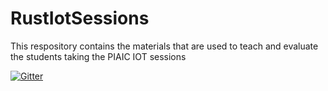 # RustIotSessions
This respository contains the materials that are used to teach and evaluate the students taking the PIAIC IOT sessions


[![Gitter](https://badges.gitter.im/RustLangPakistan/community.svg)](https://gitter.im/RustLangPakistan/community?utm_source=badge&utm_medium=badge&utm_campaign=pr-badge)
